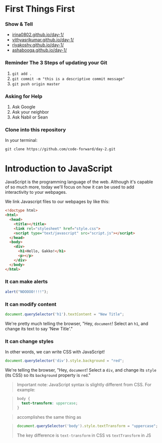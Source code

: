# First Things First
### Show & Tell
- [irina0802.github.io/day-1/](irina0802.github.io/day-1/)
- [vithyasrikumar.github.io/day-1/](vithyasrikumar.github.io/day-1/)
- [riyakoshy.github.io/day-1/](riyakoshy.github.io/day-1/)
- [ashabooga.github.io/day-1/](ashabooga.github.io/day-1/)

### Reminder The 3 Steps of updating your Git
1. `git add .`
2. `git commit -m "this is a descriptive commit message"`
3. `git push origin master`

### Asking for Help
1. Ask Google
2. Ask your neighbor
3. Ask Nabil or Sean

### Clone into this repository
In your terminal:

``git clone https://github.com/code-forward/day-2.git`` 

# Introduction to JavaScript
JavaScript is the programming language of the web. Although it's capable of so much more, today we'll focus on how it can be used to add interactivity to your webpages.

We link Javascript files to our webpages by like this:

```HTML
<!doctype html>
<html>
  <head>
    <title></title>
    <link rel="stylesheet" href="style.css">
    <script type="text/javascript" src="script.js"></script>
  </head>
  <body>
    <div>
      <h1>Hello, Gakko!</h1>
      <p></p>
    </div>
  </body>
</html>
```

### It can make alerts
```javascript
alert("NOOOOO!!!!");
```

### It can modify content
```javascript
document.querySelector('h1').textContent = "New Title";
```

We're pretty much telling the browser, "Hey, `document`! Select an `h1`, and change its text to say 'New Title'."

###  It can change styles
In other words, we can write CSS with JavaScript!

```javascript
document.querySelector('div').style.background = "red";
```

We're telling the browser, "Hey, `document`! Select a `div`, and change its `style` (its CSS) so its `background` property is `red`."


>Important note: JavaScript syntax is slightly different from CSS. For example:

>```CSS
>body {
>	text-transform: uppercase; 
>}
>``` 

> accomplishes the same thing as 

>```Javascript
>document.querySelector('body').style.textTransform = "uppercase";
>```
> The key difference is `text-transform` in CSS vs `textTransform` in JS





